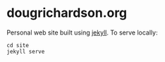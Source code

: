 # dougrichardson.org
Personal web site built using [jekyll](https://jekyllrb.com/). To serve locally:

    cd site
    jekyll serve
